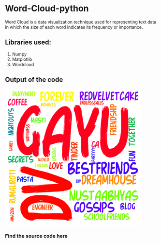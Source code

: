 # Word-Cloud-python
Word Cloud is a data visualization technique used for representing text data in which the size of each word indicates its frequency or importance. 

## Libraries used:
1. Numpy
2. Matplotlib
3. Wordcloud

## Output of the code

![Image](https://github.com/DivyaMunot/Word-Cloud-python/blob/master/gayu_bday.png "Birthday")

### Find the source code here


